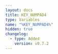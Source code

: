 ```yaml
---
layout: docs
title: KEY_NUMPAD4
type: Variables
name: "%KEY_NUMPAD4%"
hidden: true
changelog:
  - type: Added
    version: v0.7.2
---
```

